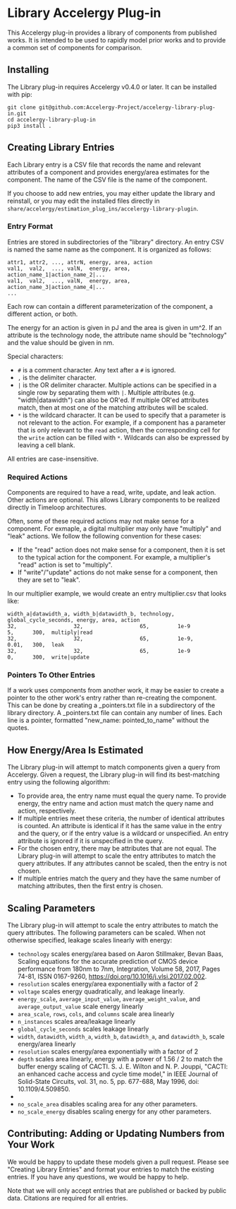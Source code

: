 # Library Accelergy Plug-in
This Accelergy plug-in provides a library of components from published works.
It is intended to be used to rapidly model prior works and to provide a common
set of components for comparison.

## Installing
The Library plug-in requires Accelergy v0.4.0 or later. It can be installed
with pip:
```
git clone git@github.com:Accelergy-Project/accelergy-library-plug-in.git
cd accelergy-library-plug-in
pip3 install .
```

## Creating Library Entries
Each Library entry is a CSV file that records the name and relevant attributes
of a component and provides energy/area estimates for the component. The name
of the CSV file is the name of the component. 

If you choose to add new entries, you may either update the library and
reinstall, or you may edit the installed files directly in
`share/accelergy/estimation_plug_ins/accelergy-library-plugin`.

### Entry Format
Entries are stored in subdirectories of the "library" directory. An entry CSV
is named the same name as the component. It is organized as follows:
```
attr1, attr2, ..., attrN, energy, area, action
val1,  val2,  ..., valN,  energy, area, action_name_1|action_name_2|...
val1,  val2,  ..., valN,  energy, area, action_name_3|action_name_4|...
...
```
Each row can contain a different parameterization of the component, a different
action, or both.

The energy for an action is given in pJ and the area is given in um^2. If an
attribute is the technology node, the attribute name should be "technology" and
the value should be given in nm.

Special characters:
- `#` is a comment character. Any text after a `#` is ignored.
- `,` is the delimiter character.
- `|` is the OR delimiter character. Multiple actions can be specified in a
  single row by separating them with `|`. Multiple attributes (e.g.
  "width|datawidth") can also be OR'ed. If multiple OR'ed attributes match,
  then at most one of the matching attributes will be scaled.
- `*` is the wildcard character. It can be used to specify that a parameter is
  not relevant to the action. For example, if a component has a parameter that
  is only relevant to the `read` action, then the corresponding cell for the
  `write` action can be filled with `*`. Wildcards can also be expressed by
  leaving a cell blank.

All entries are case-insensitive.

### Required Actions
Components are required to have a read, write, update, and leak action. Other
actions are optional. This allows Library components to be realized directly in
Timeloop architectures.

Often, some of these required actions may not make sense for a component. For
exmaple, a digital multiplier may only have "multiply" and "leak" actions. We
follow the following convention for these cases:
- If the "read" action does not make sense for a component, then it is set to
the typical action for the component. For example, a multiplier's "read" action
is set to "multiply".
- If "write"/"update" actions do not make sense for a component, then they are
set to "leak".

In our multiplier example, we would create an entry multiplier.csv that looks
like:
```
width_a|datawidth_a, width_b|datawidth_b, technology, global_cycle_seconds, energy, area, action
32,                  32,                  65,         1e-9                  5,      300,  multiply|read
32,                  32,                  65,         1e-9,                 0.01,   300,  leak
32,                  32,                  65,         1e-9                  0,      300,  write|update
```

### Pointers To Other Entries 
If a work uses components from another work, it may be easier to create a
pointer to the other work's entry rather than re-creating the component. This
can be done by creating a _pointers.txt file in a subdirectory of the library
directory. A _pointers.txt file can contain any number of lines. Each line is a
pointer, formatted "new_name: pointed_to_name" without the quotes. 

## How Energy/Area Is Estimated
The Library plug-in will attempt to match components given a query from
Accelergy. Given a request, the Library plug-in will find its best-matching
entry using the following algorithm:
- To provide area, the entry name must equal the query name. To provide energy,
  the entry name and action must match the query name and action, respectively.
- If multiple entries meet these criteria, the number of identical attributes
  is counted. An attribute is identical if it has the same value in the entry
  and the query, or if the entry value is a wildcard or unspecified. An
  entry attribute is ignored if it is unspecified in the query.
- For the chosen entry, there may be attributes that are not equal. The 
  Library plug-in will attempt to scale the entry attributes to match the
  query attributes. If any attributes cannot be scaled, then the entry is not
  chosen.
- If multiple entries match the query and they have the same number of matching
  attributes, then the first entry is chosen.

## Scaling Parameters
The Library plug-in will attempt to scale the entry attributes to match the
query attributes. The following parameters can be scaled. When not otherwise
specified, leakage scales linearly with energy:
- `technology` scales energy/area based on Aaron Stillmaker, Bevan Baas, Scaling
  equations for the accurate prediction of CMOS device performance from 180nm
  to 7nm, Integration, Volume 58, 2017, Pages 74-81, ISSN 0167-9260,
  https://doi.org/10.1016/j.vlsi.2017.02.002.
- `resolution` scales energy/area exponentially with a factor of 2
- `voltage` scales energy quadratically, and leakage linearly.
- `energy_scale`, `average_input_value`, `average_weight_value`, and
  `average_output_value` scale energy linearly
- `area_scale`, `rows`, `cols`, and `columns` scale area linearly
- `n_instances` scales area/leakage linearly
- `global_cycle_seconds` scales leakage linearly
- `width`, `datawidth`, `width_a`, `width_b`, `datawidth_a`,
  and `datawidth_b`, scale energy/area linearly
- `resolution` scales energy/area exponentially with a factor of 2
- `depth` scales area linearly, energy with a power of 1.56 / 2 to match the
  buffer energy scaling of CACTI. S. J. E. Wilton and N. P. Jouppi, "CACTI: an
  enhanced cache access and cycle time model," in IEEE Journal of Solid-State
  Circuits, vol. 31, no. 5, pp. 677-688, May 1996, doi: 10.1109/4.509850.
- 
- `no_scale_area` disables scaling area for any other parameters.
- `no_scale_energy` disables scaling energy for any other parameters.


## Contributing: Adding or Updating Numbers from Your Work 
We would be happy to update these models given a pull request. Please see
"Creating Library Entries" and format your entries to match the existing
entries. If you have any questions, we would be happy to help.

Note that we will only accept entries that are published or backed by public
data. Citations are required for all entries.
